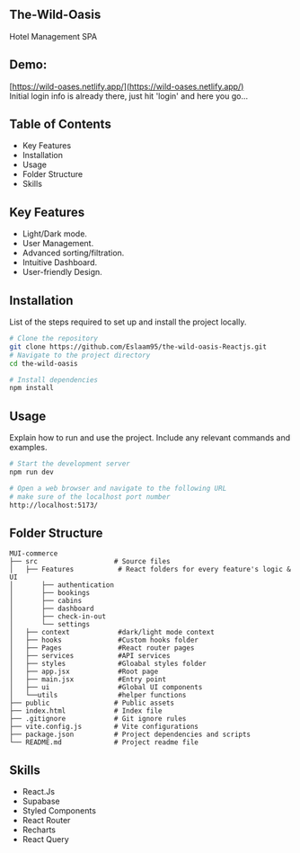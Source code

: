 ## The-Wild-Oasis

Hotel Management SPA

## Demo:  

[https://wild-oases.netlify.app/](https://wild-oases.netlify.app/)
<br/>Initial login info is already there, just hit 'login' and here you go...


## Table of Contents
- Key Features
- Installation
- Usage
- Folder Structure
- Skills


## Key Features
- Light/Dark mode.  
- User Management.
- Advanced sorting/filtration.
- Intuitive Dashboard.
- User-friendly Design.

## Installation
List of the steps required to set up and install the project locally.

```bash
# Clone the repository
git clone https://github.com/Eslaam95/the-wild-oasis-Reactjs.git
# Navigate to the project directory
cd the-wild-oasis

# Install dependencies
npm install
```
## Usage
Explain how to run and use the project. Include any relevant commands and examples.


```bash
# Start the development server
npm run dev

# Open a web browser and navigate to the following URL
# make sure of the localhost port number
http://localhost:5173/
```

## Folder Structure

```
MUI-commerce
├── src                   # Source files
│   ├── Features           # React folders for every feature's logic & UI
│       ├── authentication  
│       ├── bookings        
│       ├── cabins           
│       ├── dashboard           
│       ├── check-in-out            
│       └── settings           
│   ├── context            #dark/light mode context
│   ├── hooks              #Custom hooks folder
│   ├── Pages              #React router pages
│   ├── services           #API services
│   ├── styles             #Gloabal styles folder
│   ├── app.jsx            #Root page
│   ├── main.jsx           #Entry point
│   ├── ui                 #Global UI components
│   └──utils               #helper functions
├── public                # Public assets
├── index.html            # Index file
├── .gitignore            # Git ignore rules
├── vite.config.js        # Vite configurations
├── package.json          # Project dependencies and scripts
└── README.md             # Project readme file
```

## Skills

- React.Js
- Supabase 
-  Styled Components 
-  React Router 
-  Recharts
-  React Query
